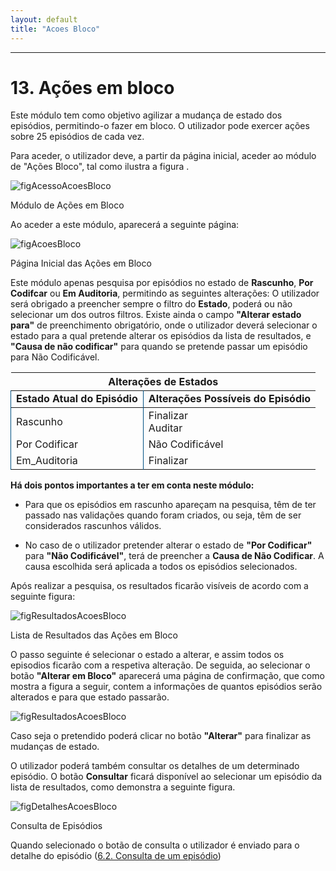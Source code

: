 ```yaml
---
layout: default
title: "Acoes Bloco"
---
```



---
<div id="acoesBloco"></div>

# 13. Ações em bloco

Este módulo tem como objetivo agilizar a mudança de estado dos episódios, permitindo-o fazer em bloco. O utilizador pode exercer ações sobre 25 episódios de cada vez.

Para aceder, o utilizador deve, a partir da página inicial, aceder ao módulo de "Ações Bloco", tal como ilustra a figura [](#figAcessoAcoesBloco). 

![figAcessoAcoesBloco](img/pages/14_1.jpg) 

<p class="caption" id="figAcessoAcoesBloco">Módulo de Ações em Bloco</p>

Ao aceder a este módulo, aparecerá a seguinte página:

![figAcoesBloco](img/pages/14_2.jpg)

<p class="caption" id="figAcessoAcoesBloco">Página Inicial das Ações em Bloco</p>

Este módulo apenas pesquisa por episódios no estado de **Rascunho**, **Por Codifcar** ou **Em Auditoria**, permitindo as seguintes alterações:
O utilizador será obrigado a preencher sempre o filtro do **Estado**, poderá ou não selecionar um dos outros filtros.
Existe ainda o campo **"Alterar estado para"** de preenchimento obrigatório, onde o utilizador deverá selecionar o estado para a qual pretende alterar os episódios da lista de resultados, e **"Causa de não codificar"** para quando se pretende passar um episódio para Não Codificável. 

<table>
  <thead>
    <tr align="center">
      <th colspan="2">Alterações de Estados</th>
    </tr>
  </thead>
  <tbody>
    <tr>
      <td style="border-bottom: none; border-right: none; border-left: 1pt solid rgb(0, 80, 130);"><strong>Estado Atual do Episódio</strong></td>
      <td style="border-bottom: none; border-right: none; border-left: 1pt solid rgb(0, 80, 130);"><strong>Alterações Possíveis do Episódio</strong></td>
    </tr>
  </tbody>
  <tbody>
    <tr>
      <td style="border-bottom: none; border-right: none; border-left: 1pt solid rgb(0, 80, 130);">Rascunho</td>
      <td style="border-bottom: none; border-right: none; border-left: 1pt solid rgb(0, 80, 130);">Finalizar <br> Auditar</td>
    </tr>
    <tr>
      <td style="border-bottom: none; border-right: none; border-left: 1pt solid rgb(0, 80, 130);">Por Codificar</td>
      <td style="border-bottom: none; border-right: none; border-left: 1pt solid rgb(0, 80, 130);">Não Codificável</td>
    </tr>
    <tr>
      <td style="border-bottom: none; border-right: none; border-left: 1pt solid rgb(0, 80, 130);">Em_Auditoria</td>
      <td style="border-bottom: none; border-right: none; border-left: 1pt solid rgb(0, 80, 130);">Finalizar</td>
    </tr>
  </tbody>
</table>

**Há dois pontos importantes a ter em conta neste módulo:**

* Para que os episódios em rascunho apareçam na pesquisa, têm de ter passado nas validações quando foram criados, ou seja, têm de ser considerados rascunhos válidos.

* No caso de o utilizador pretender alterar o estado de **"Por Codificar"** para **"Não Codificável"**, terá de preencher a **Causa de Não Codificar**. A causa escolhida será aplicada a todos os episódios selecionados.
 
Após realizar a pesquisa, os resultados ficarão visíveis de acordo com a seguinte figura:

![figResultadosAcoesBloco](img/pages/14_3.jpg) 

<p class="caption" id="figResultadosAcoesBloco">Lista de Resultados das Ações em Bloco</p>

O passo seguinte é selecionar o estado a alterar, e assim todos os episodios ficarão com a respetiva alteração. 
De seguida, ao selecionar o botão **"Alterar em Bloco"** aparecerá uma página de confirmação, que como mostra a figura a seguir, contem a informações de quantos episódios serão alterados e para que estado passarão.

![figResultadosAcoesBloco](img/pages/14_5.jpg) 

Caso seja o pretendido poderá clicar no botão **"Alterar"** para finalizar as mudanças de estado. 

O utilizador poderá também consultar os detalhes de um determinado episódio. O botão **Consultar** ficará disponível ao selecionar um episódio da lista de resultados, como demonstra a seguinte figura.

![figDetalhesAcoesBloco](img/pages/14_4.jpg) 

<p class="caption" id="figResultadosAcoesBloco">Consulta de Episódios</p>

Quando selecionado o botão de consulta o utilizador é enviado para o detalhe do episódio ([6.2. Consulta de um episódio](#codificacao-consulta-de-episodios))
